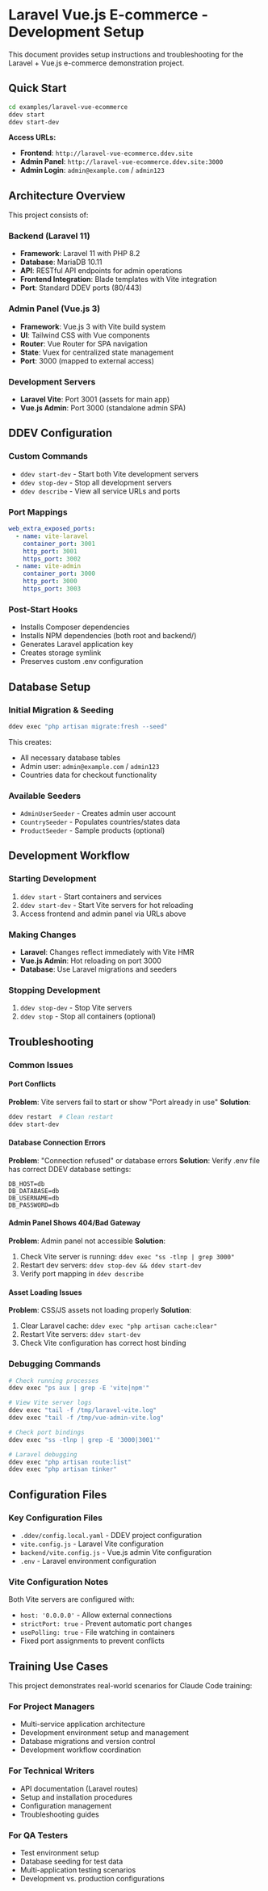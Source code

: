 # Laravel Vue.js E-commerce - Development Setup

This document provides setup instructions and troubleshooting for the Laravel + Vue.js e-commerce demonstration project.

## Quick Start

```bash
cd examples/laravel-vue-ecommerce
ddev start
ddev start-dev
```

**Access URLs:**
- **Frontend**: `http://laravel-vue-ecommerce.ddev.site`
- **Admin Panel**: `http://laravel-vue-ecommerce.ddev.site:3000`
- **Admin Login**: `admin@example.com` / `admin123`

## Architecture Overview

This project consists of:

### Backend (Laravel 11)
- **Framework**: Laravel 11 with PHP 8.2
- **Database**: MariaDB 10.11
- **API**: RESTful API endpoints for admin operations
- **Frontend Integration**: Blade templates with Vite integration
- **Port**: Standard DDEV ports (80/443)

### Admin Panel (Vue.js 3)
- **Framework**: Vue.js 3 with Vite build system  
- **UI**: Tailwind CSS with Vue components
- **Router**: Vue Router for SPA navigation
- **State**: Vuex for centralized state management
- **Port**: 3000 (mapped to external access)

### Development Servers
- **Laravel Vite**: Port 3001 (assets for main app)
- **Vue.js Admin**: Port 3000 (standalone admin SPA)

## DDEV Configuration

### Custom Commands
- `ddev start-dev` - Start both Vite development servers
- `ddev stop-dev` - Stop all development servers
- `ddev describe` - View all service URLs and ports

### Port Mappings
```yaml
web_extra_exposed_ports:
  - name: vite-laravel
    container_port: 3001
    http_port: 3001
    https_port: 3002
  - name: vite-admin  
    container_port: 3000
    http_port: 3000
    https_port: 3003
```

### Post-Start Hooks
- Installs Composer dependencies
- Installs NPM dependencies (both root and backend/)
- Generates Laravel application key
- Creates storage symlink
- Preserves custom .env configuration

## Database Setup

### Initial Migration & Seeding
```bash
ddev exec "php artisan migrate:fresh --seed"
```

This creates:
- All necessary database tables
- Admin user: `admin@example.com` / `admin123`
- Countries data for checkout functionality

### Available Seeders
- `AdminUserSeeder` - Creates admin user account
- `CountrySeeder` - Populates countries/states data
- `ProductSeeder` - Sample products (optional)

## Development Workflow

### Starting Development
1. `ddev start` - Start containers and services
2. `ddev start-dev` - Start Vite servers for hot reloading
3. Access frontend and admin panel via URLs above

### Making Changes
- **Laravel**: Changes reflect immediately with Vite HMR
- **Vue.js Admin**: Hot reloading on port 3000
- **Database**: Use Laravel migrations and seeders

### Stopping Development  
1. `ddev stop-dev` - Stop Vite servers
2. `ddev stop` - Stop all containers (optional)

## Troubleshooting

### Common Issues

#### Port Conflicts
**Problem**: Vite servers fail to start or show "Port already in use"
**Solution**: 
```bash
ddev restart  # Clean restart
ddev start-dev
```

#### Database Connection Errors
**Problem**: "Connection refused" or database errors
**Solution**: Verify .env file has correct DDEV database settings:
```env
DB_HOST=db
DB_DATABASE=db  
DB_USERNAME=db
DB_PASSWORD=db
```

#### Admin Panel Shows 404/Bad Gateway
**Problem**: Admin panel not accessible
**Solution**:
1. Check Vite server is running: `ddev exec "ss -tlnp | grep 3000"`
2. Restart dev servers: `ddev stop-dev && ddev start-dev`
3. Verify port mapping in `ddev describe`

#### Asset Loading Issues
**Problem**: CSS/JS assets not loading properly
**Solution**:
1. Clear Laravel cache: `ddev exec "php artisan cache:clear"`
2. Restart Vite servers: `ddev start-dev`
3. Check Vite configuration has correct host binding

### Debugging Commands

```bash
# Check running processes
ddev exec "ps aux | grep -E 'vite|npm'"

# View Vite server logs  
ddev exec "tail -f /tmp/laravel-vite.log"
ddev exec "tail -f /tmp/vue-admin-vite.log"

# Check port bindings
ddev exec "ss -tlnp | grep -E '3000|3001'"

# Laravel debugging
ddev exec "php artisan route:list"
ddev exec "php artisan tinker"
```

## Configuration Files

### Key Configuration Files
- `.ddev/config.local.yaml` - DDEV project configuration
- `vite.config.js` - Laravel Vite configuration  
- `backend/vite.config.js` - Vue.js admin Vite configuration
- `.env` - Laravel environment configuration

### Vite Configuration Notes
Both Vite servers are configured with:
- `host: '0.0.0.0'` - Allow external connections
- `strictPort: true` - Prevent automatic port changes  
- `usePolling: true` - File watching in containers
- Fixed port assignments to prevent conflicts

## Training Use Cases

This project demonstrates real-world scenarios for Claude Code training:

### For Project Managers
- Multi-service application architecture
- Development environment setup and management
- Database migrations and version control
- Development workflow coordination

### For Technical Writers
- API documentation (Laravel routes)
- Setup and installation procedures  
- Configuration management
- Troubleshooting guides

### For QA Testers
- Test environment setup
- Database seeding for test data
- Multi-application testing scenarios
- Development vs. production configurations